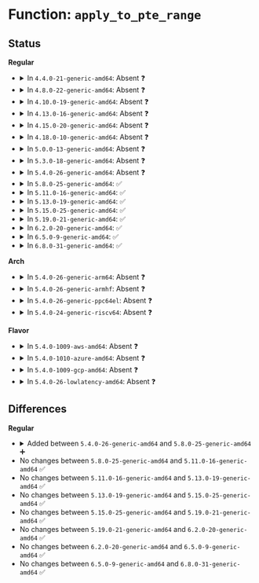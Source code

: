 # Function: <code>apply_to_pte_range</code>

## Status
<b>Regular</b>
<ul>
<li>
<details>
<summary>In <code>4.4.0-21-generic-amd64</code>: Absent ❓</summary>

```json
{
  "name": "apply_to_pte_range",
  "collision_type": "Unique Static",
  "inline_type": "Full",
  "funcs": [
    {
      "addr": 18446744071580681627,
      "name": "apply_to_pte_range",
      "external": false,
      "loc": "mm/memory.c:1799",
      "file": "mm/memory.c",
      "inline": "not declared, inlined",
      "caller_inline": [],
      "caller_func": []
    }
  ],
  "symbols": []
}
```
</details>
</li>
<li>
<details>
<summary>In <code>4.8.0-22-generic-amd64</code>: Absent ❓</summary>

```json
{
  "name": "apply_to_pte_range",
  "collision_type": "Unique Static",
  "inline_type": "Full",
  "funcs": [
    {
      "addr": 18446744071580794789,
      "name": "apply_to_pte_range",
      "external": false,
      "loc": "mm/memory.c:1862",
      "file": "mm/memory.c",
      "inline": "not declared, inlined",
      "caller_inline": [
        "mm/memory.c:apply_to_page_range"
      ],
      "caller_func": []
    }
  ],
  "symbols": []
}
```
</details>
</li>
<li>
<details>
<summary>In <code>4.10.0-19-generic-amd64</code>: Absent ❓</summary>

```json
{
  "name": "apply_to_pte_range",
  "collision_type": "Unique Static",
  "inline_type": "Full",
  "funcs": [
    {
      "addr": 18446744071580859064,
      "name": "apply_to_pte_range",
      "external": false,
      "loc": "mm/memory.c:1862",
      "file": "mm/memory.c",
      "inline": "not declared, inlined",
      "caller_inline": [
        "mm/memory.c:apply_to_page_range"
      ],
      "caller_func": []
    }
  ],
  "symbols": []
}
```
</details>
</li>
<li>
<details>
<summary>In <code>4.13.0-16-generic-amd64</code>: Absent ❓</summary>

```json
{
  "name": "apply_to_pte_range",
  "collision_type": "Unique Static",
  "inline_type": "Full",
  "funcs": [
    {
      "addr": 18446744071580903946,
      "name": "apply_to_pte_range",
      "external": false,
      "loc": "mm/memory.c:2048",
      "file": "mm/memory.c",
      "inline": "not declared, inlined",
      "caller_inline": [
        "mm/memory.c:apply_to_page_range"
      ],
      "caller_func": []
    }
  ],
  "symbols": []
}
```
</details>
</li>
<li>
<details>
<summary>In <code>4.15.0-20-generic-amd64</code>: Absent ❓</summary>

```json
{
  "name": "apply_to_pte_range",
  "collision_type": "Unique Static",
  "inline_type": "Full",
  "funcs": [
    {
      "addr": 18446744071581003021,
      "name": "apply_to_pte_range",
      "external": false,
      "loc": "mm/memory.c:2165",
      "file": "mm/memory.c",
      "inline": "not declared, inlined",
      "caller_inline": [
        "mm/memory.c:apply_to_page_range"
      ],
      "caller_func": []
    }
  ],
  "symbols": []
}
```
</details>
</li>
<li>
<details>
<summary>In <code>4.18.0-10-generic-amd64</code>: Absent ❓</summary>

```json
{
  "name": "apply_to_pte_range",
  "collision_type": "Unique Static",
  "inline_type": "Full",
  "funcs": [
    {
      "addr": 18446744071581142085,
      "name": "apply_to_pte_range",
      "external": false,
      "loc": "mm/memory.c:2207",
      "file": "mm/memory.c",
      "inline": "not declared, inlined",
      "caller_inline": [
        "mm/memory.c:apply_to_page_range"
      ],
      "caller_func": []
    }
  ],
  "symbols": []
}
```
</details>
</li>
<li>
<details>
<summary>In <code>5.0.0-13-generic-amd64</code>: Absent ❓</summary>

```json
{
  "name": "apply_to_pte_range",
  "collision_type": "Unique Static",
  "inline_type": "Full",
  "funcs": [
    {
      "addr": 18446744071581216725,
      "name": "apply_to_pte_range",
      "external": false,
      "loc": "mm/memory.c:1943",
      "file": "mm/memory.c",
      "inline": "not declared, inlined",
      "caller_inline": [
        "mm/memory.c:apply_to_page_range"
      ],
      "caller_func": []
    }
  ],
  "symbols": []
}
```
</details>
</li>
<li>
<details>
<summary>In <code>5.3.0-18-generic-amd64</code>: Absent ❓</summary>

```json
{
  "name": "apply_to_pte_range",
  "collision_type": "Unique Static",
  "inline_type": "Full",
  "funcs": [
    {
      "addr": 18446744071581290068,
      "name": "apply_to_pte_range",
      "external": false,
      "loc": "mm/memory.c:2000",
      "file": "mm/memory.c",
      "inline": "not declared, inlined",
      "caller_inline": [
        "mm/memory.c:apply_to_page_range"
      ],
      "caller_func": []
    }
  ],
  "symbols": []
}
```
</details>
</li>
<li>
<details>
<summary>In <code>5.4.0-26-generic-amd64</code>: Absent ❓</summary>

```json
{
  "name": "apply_to_pte_range",
  "collision_type": "Unique Static",
  "inline_type": "Full",
  "funcs": [
    {
      "addr": 18446744071581348804,
      "name": "apply_to_pte_range",
      "external": false,
      "loc": "mm/memory.c:2005",
      "file": "mm/memory.c",
      "inline": "not declared, inlined",
      "caller_inline": [
        "mm/memory.c:apply_to_page_range"
      ],
      "caller_func": []
    }
  ],
  "symbols": []
}
```
</details>
</li>
<li>
<details>
<summary>In <code>5.8.0-25-generic-amd64</code>: ✅</summary>

```c
int apply_to_pte_range(struct mm_struct * mm, pmd_t * pmd, long unsigned int addr, long unsigned int end, pte_fn_t fn, void * data, bool create, pgtbl_mod_mask * mask)
```

```json
{
  "name": "apply_to_pte_range",
  "collision_type": "Unique Static",
  "inline_type": "No",
  "funcs": [
    {
      "addr": 18446744071581526080,
      "name": "apply_to_pte_range",
      "external": false,
      "loc": "mm/memory.c:2204",
      "file": "mm/memory.c",
      "inline": "seen, unknown",
      "caller_inline": [],
      "caller_func": [
        "mm/memory.c:apply_to_p4d_range"
      ]
    }
  ],
  "symbols": [
    {
      "addr": 18446744071581526080,
      "name": "apply_to_pte_range",
      "section": ".text",
      "bind": "STB_LOCAL",
      "size": 709
    }
  ]
}
```
</details>
</li>
<li>
<details>
<summary>In <code>5.11.0-16-generic-amd64</code>: ✅</summary>

```c
int apply_to_pte_range(struct mm_struct * mm, pmd_t * pmd, long unsigned int addr, long unsigned int end, pte_fn_t fn, void * data, bool create, pgtbl_mod_mask * mask)
```

```json
{
  "name": "apply_to_pte_range",
  "collision_type": "Unique Static",
  "inline_type": "No",
  "funcs": [
    {
      "addr": 18446744071581570144,
      "name": "apply_to_pte_range",
      "external": false,
      "loc": "mm/memory.c:2381",
      "file": "mm/memory.c",
      "inline": "seen, unknown",
      "caller_inline": [],
      "caller_func": [
        "mm/memory.c:__apply_to_page_range"
      ]
    }
  ],
  "symbols": [
    {
      "addr": 18446744071581570144,
      "name": "apply_to_pte_range",
      "section": ".text",
      "bind": "STB_LOCAL",
      "size": 603
    }
  ]
}
```
</details>
</li>
<li>
<details>
<summary>In <code>5.13.0-19-generic-amd64</code>: ✅</summary>

```c
int apply_to_pte_range(struct mm_struct * mm, pmd_t * pmd, long unsigned int addr, long unsigned int end, pte_fn_t fn, void * data, bool create, pgtbl_mod_mask * mask)
```

```json
{
  "name": "apply_to_pte_range",
  "collision_type": "Unique Static",
  "inline_type": "No",
  "funcs": [
    {
      "addr": 18446744071581591280,
      "name": "apply_to_pte_range",
      "external": false,
      "loc": "mm/memory.c:2410",
      "file": "mm/memory.c",
      "inline": "seen, unknown",
      "caller_inline": [],
      "caller_func": [
        "mm/memory.c:apply_to_pmd_range"
      ]
    }
  ],
  "symbols": [
    {
      "addr": 18446744071581591280,
      "name": "apply_to_pte_range",
      "section": ".text",
      "bind": "STB_LOCAL",
      "size": 496
    }
  ]
}
```
</details>
</li>
<li>
<details>
<summary>In <code>5.15.0-25-generic-amd64</code>: ✅</summary>

```c
int apply_to_pte_range(struct mm_struct * mm, pmd_t * pmd, long unsigned int addr, long unsigned int end, pte_fn_t fn, void * data, bool create, pgtbl_mod_mask * mask)
```

```json
{
  "name": "apply_to_pte_range",
  "collision_type": "Unique Static",
  "inline_type": "No",
  "funcs": [
    {
      "addr": 18446744071581858096,
      "name": "apply_to_pte_range",
      "external": false,
      "loc": "mm/memory.c:2505",
      "file": "mm/memory.c",
      "inline": "seen, unknown",
      "caller_inline": [],
      "caller_func": [
        "mm/memory.c:apply_to_pmd_range"
      ]
    }
  ],
  "symbols": [
    {
      "addr": 18446744071581858096,
      "name": "apply_to_pte_range",
      "section": ".text",
      "bind": "STB_LOCAL",
      "size": 496
    }
  ]
}
```
</details>
</li>
<li>
<details>
<summary>In <code>5.19.0-21-generic-amd64</code>: ✅</summary>

```c
int apply_to_pte_range(struct mm_struct * mm, pmd_t * pmd, long unsigned int addr, long unsigned int end, pte_fn_t fn, void * data, bool create, pgtbl_mod_mask * mask)
```

```json
{
  "name": "apply_to_pte_range",
  "collision_type": "Unique Static",
  "inline_type": "No",
  "funcs": [
    {
      "addr": 18446744071582252688,
      "name": "apply_to_pte_range",
      "external": false,
      "loc": "mm/memory.c:2598",
      "file": "mm/memory.c",
      "inline": "seen, unknown",
      "caller_inline": [],
      "caller_func": [
        "mm/memory.c:apply_to_pmd_range"
      ]
    }
  ],
  "symbols": [
    {
      "addr": 18446744071582252688,
      "name": "apply_to_pte_range",
      "section": ".text",
      "bind": "STB_LOCAL",
      "size": 524
    }
  ]
}
```
</details>
</li>
<li>
<details>
<summary>In <code>6.2.0-20-generic-amd64</code>: ✅</summary>

```c
int apply_to_pte_range(struct mm_struct * mm, pmd_t * pmd, long unsigned int addr, long unsigned int end, pte_fn_t fn, void * data, bool create, pgtbl_mod_mask * mask)
```

```json
{
  "name": "apply_to_pte_range",
  "collision_type": "Unique Static",
  "inline_type": "No",
  "funcs": [
    {
      "addr": 18446744071582744048,
      "name": "apply_to_pte_range",
      "external": false,
      "loc": "mm/memory.c:2569",
      "file": "mm/memory.c",
      "inline": "seen, unknown",
      "caller_inline": [],
      "caller_func": [
        "mm/memory.c:apply_to_pmd_range"
      ]
    }
  ],
  "symbols": [
    {
      "addr": 18446744071582744048,
      "name": "apply_to_pte_range",
      "section": ".text",
      "bind": "STB_LOCAL",
      "size": 524
    }
  ]
}
```
</details>
</li>
<li>
<details>
<summary>In <code>6.5.0-9-generic-amd64</code>: ✅</summary>

```c
int apply_to_pte_range(struct mm_struct * mm, pmd_t * pmd, long unsigned int addr, long unsigned int end, pte_fn_t fn, void * data, bool create, pgtbl_mod_mask * mask)
```

```json
{
  "name": "apply_to_pte_range",
  "collision_type": "Unique Static",
  "inline_type": "No",
  "funcs": [
    {
      "addr": 18446744071582960480,
      "name": "apply_to_pte_range",
      "external": false,
      "loc": "mm/memory.c:2569",
      "file": "mm/memory.c",
      "inline": "seen, unknown",
      "caller_inline": [],
      "caller_func": [
        "mm/memory.c:apply_to_pmd_range"
      ]
    }
  ],
  "symbols": [
    {
      "addr": 18446744071582960480,
      "name": "apply_to_pte_range",
      "section": ".text",
      "bind": "STB_LOCAL",
      "size": 620
    }
  ]
}
```
</details>
</li>
<li>
<details>
<summary>In <code>6.8.0-31-generic-amd64</code>: ✅</summary>

```c
int apply_to_pte_range(struct mm_struct * mm, pmd_t * pmd, long unsigned int addr, long unsigned int end, pte_fn_t fn, void * data, bool create, pgtbl_mod_mask * mask)
```

```json
{
  "name": "apply_to_pte_range",
  "collision_type": "Unique Static",
  "inline_type": "No",
  "funcs": [
    {
      "addr": 18446744071583137968,
      "name": "apply_to_pte_range",
      "external": false,
      "loc": "mm/memory.c:2592",
      "file": "mm/memory.c",
      "inline": "seen, unknown",
      "caller_inline": [],
      "caller_func": [
        "mm/memory.c:apply_to_pmd_range"
      ]
    }
  ],
  "symbols": [
    {
      "addr": 18446744071583137968,
      "name": "apply_to_pte_range",
      "section": ".text",
      "bind": "STB_LOCAL",
      "size": 625
    }
  ]
}
```
</details>
</li>
</ul>
<b>Arch</b>
<ul>
<li>
<details>
<summary>In <code>5.4.0-26-generic-arm64</code>: Absent ❓</summary>

```json
{
  "name": "apply_to_pte_range",
  "collision_type": "Unique Static",
  "inline_type": "Full",
  "funcs": [
    {
      "addr": 18446603336492756428,
      "name": "apply_to_pte_range",
      "external": false,
      "loc": "mm/memory.c:2005",
      "file": "mm/memory.c",
      "inline": "not declared, inlined",
      "caller_inline": [
        "mm/memory.c:apply_to_page_range"
      ],
      "caller_func": []
    }
  ],
  "symbols": []
}
```
</details>
</li>
<li>
<details>
<summary>In <code>5.4.0-26-generic-armhf</code>: Absent ❓</summary>

```json
{
  "name": "apply_to_pte_range",
  "collision_type": "Unique Static",
  "inline_type": "Full",
  "funcs": [
    {
      "addr": 3226567248,
      "name": "apply_to_pte_range",
      "external": false,
      "loc": "mm/memory.c:2005",
      "file": "mm/memory.c",
      "inline": "not declared, inlined",
      "caller_inline": [
        "mm/memory.c:apply_to_page_range"
      ],
      "caller_func": []
    }
  ],
  "symbols": []
}
```
</details>
</li>
<li>
<details>
<summary>In <code>5.4.0-26-generic-ppc64el</code>: Absent ❓</summary>

```json
{
  "name": "apply_to_pte_range",
  "collision_type": "Unique Static",
  "inline_type": "Full",
  "funcs": [
    {
      "addr": 13835058055286118472,
      "name": "apply_to_pte_range",
      "external": false,
      "loc": "mm/memory.c:2005",
      "file": "mm/memory.c",
      "inline": "not declared, inlined",
      "caller_inline": [
        "mm/memory.c:apply_to_page_range"
      ],
      "caller_func": []
    }
  ],
  "symbols": []
}
```
</details>
</li>
<li>
<details>
<summary>In <code>5.4.0-24-generic-riscv64</code>: Absent ❓</summary>

```json
{
  "name": "apply_to_pte_range",
  "collision_type": "Unique Static",
  "inline_type": "Full",
  "funcs": [
    {
      "addr": 18446743936272737882,
      "name": "apply_to_pte_range",
      "external": false,
      "loc": "mm/memory.c:2005",
      "file": "mm/memory.c",
      "inline": "not declared, inlined",
      "caller_inline": [
        "mm/memory.c:apply_to_page_range"
      ],
      "caller_func": []
    }
  ],
  "symbols": []
}
```
</details>
</li>
</ul>
<b>Flavor</b>
<ul>
<li>
<details>
<summary>In <code>5.4.0-1009-aws-amd64</code>: Absent ❓</summary>

```json
{
  "name": "apply_to_pte_range",
  "collision_type": "Unique Static",
  "inline_type": "Full",
  "funcs": [
    {
      "addr": 18446744071581317652,
      "name": "apply_to_pte_range",
      "external": false,
      "loc": "mm/memory.c:2005",
      "file": "mm/memory.c",
      "inline": "not declared, inlined",
      "caller_inline": [
        "mm/memory.c:apply_to_page_range"
      ],
      "caller_func": []
    }
  ],
  "symbols": []
}
```
</details>
</li>
<li>
<details>
<summary>In <code>5.4.0-1010-azure-amd64</code>: Absent ❓</summary>

```json
{
  "name": "apply_to_pte_range",
  "collision_type": "Unique Static",
  "inline_type": "Full",
  "funcs": [
    {
      "addr": 18446744071581261769,
      "name": "apply_to_pte_range",
      "external": false,
      "loc": "mm/memory.c:2005",
      "file": "mm/memory.c",
      "inline": "not declared, inlined",
      "caller_inline": [
        "mm/memory.c:apply_to_page_range"
      ],
      "caller_func": []
    }
  ],
  "symbols": []
}
```
</details>
</li>
<li>
<details>
<summary>In <code>5.4.0-1009-gcp-amd64</code>: Absent ❓</summary>

```json
{
  "name": "apply_to_pte_range",
  "collision_type": "Unique Static",
  "inline_type": "Full",
  "funcs": [
    {
      "addr": 18446744071581308852,
      "name": "apply_to_pte_range",
      "external": false,
      "loc": "mm/memory.c:2005",
      "file": "mm/memory.c",
      "inline": "not declared, inlined",
      "caller_inline": [
        "mm/memory.c:apply_to_page_range"
      ],
      "caller_func": []
    }
  ],
  "symbols": []
}
```
</details>
</li>
<li>
<details>
<summary>In <code>5.4.0-26-lowlatency-amd64</code>: Absent ❓</summary>

```json
{
  "name": "apply_to_pte_range",
  "collision_type": "Unique Static",
  "inline_type": "Full",
  "funcs": [
    {
      "addr": 18446744071581372855,
      "name": "apply_to_pte_range",
      "external": false,
      "loc": "mm/memory.c:2005",
      "file": "mm/memory.c",
      "inline": "not declared, inlined",
      "caller_inline": [
        "mm/memory.c:apply_to_page_range"
      ],
      "caller_func": []
    }
  ],
  "symbols": []
}
```
</details>
</li>
</ul>

## Differences
<b>Regular</b>
<ul>
<li>
<details>
<summary>Added between <code>5.4.0-26-generic-amd64</code> and <code>5.8.0-25-generic-amd64</code> ➕</summary>

```c
int apply_to_pte_range(struct mm_struct * mm, pmd_t * pmd, long unsigned int addr, long unsigned int end, pte_fn_t fn, void * data, bool create, pgtbl_mod_mask * mask)
```
</details>
</li>
<li>
No changes between <code>5.8.0-25-generic-amd64</code> and <code>5.11.0-16-generic-amd64</code> ✅
</li>
<li>
No changes between <code>5.11.0-16-generic-amd64</code> and <code>5.13.0-19-generic-amd64</code> ✅
</li>
<li>
No changes between <code>5.13.0-19-generic-amd64</code> and <code>5.15.0-25-generic-amd64</code> ✅
</li>
<li>
No changes between <code>5.15.0-25-generic-amd64</code> and <code>5.19.0-21-generic-amd64</code> ✅
</li>
<li>
No changes between <code>5.19.0-21-generic-amd64</code> and <code>6.2.0-20-generic-amd64</code> ✅
</li>
<li>
No changes between <code>6.2.0-20-generic-amd64</code> and <code>6.5.0-9-generic-amd64</code> ✅
</li>
<li>
No changes between <code>6.5.0-9-generic-amd64</code> and <code>6.8.0-31-generic-amd64</code> ✅
</li>
</ul>
